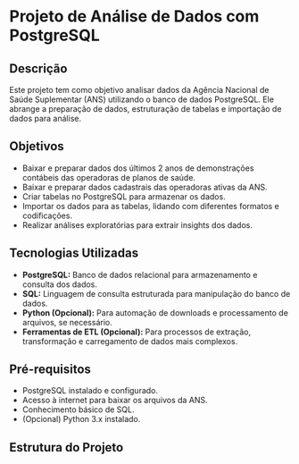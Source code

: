 # Projeto de Análise de Dados com PostgreSQL

## Descrição

Este projeto tem como objetivo analisar dados da Agência Nacional de Saúde Suplementar (ANS) utilizando o banco de dados PostgreSQL. Ele abrange a preparação de dados, estruturação de tabelas e importação de dados para análise.

## Objetivos

* Baixar e preparar dados dos últimos 2 anos de demonstrações contábeis das operadoras de planos de saúde.
* Baixar e preparar dados cadastrais das operadoras ativas da ANS.
* Criar tabelas no PostgreSQL para armazenar os dados.
* Importar os dados para as tabelas, lidando com diferentes formatos e codificações.
* Realizar análises exploratórias para extrair insights dos dados.

## Tecnologias Utilizadas

* **PostgreSQL:** Banco de dados relacional para armazenamento e consulta dos dados.
* **SQL:** Linguagem de consulta estruturada para manipulação do banco de dados.
* **Python (Opcional):** Para automação de downloads e processamento de arquivos, se necessário.
* **Ferramentas de ETL (Opcional):** Para processos de extração, transformação e carregamento de dados mais complexos.

## Pré-requisitos

* PostgreSQL instalado e configurado.
* Acesso à internet para baixar os arquivos da ANS.
* Conhecimento básico de SQL.
* (Opcional) Python 3.x instalado.

## Estrutura do Projeto




